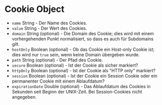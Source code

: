 # Cookie Object

* `name` String - Der Name des Cookies.
* `value` String - Der Wert des Cookies.
* `domain` String (optional) - Die Domain des Cookie; dies wird mit einem vorhergehenden Punkt normalisiert, so dass es auch für Subdomains gilt.
* `hostOnly` Boolean (optional) - Ob das Cookie ein Host-only Cookie ist; dies wird nur `true` sein, wenn keine Domain übergeben wurde.
* `path` String (optional) - Der Pfad des Cookie.
* `secure` Boolean (optional) - Ist der Cookie als sicher markiert? 
* `httpOnly` Boolean (optional) - Ist der Cookie als "HTTP only" markiert?
* `session` Boolean (optional) - Ist der Cookie ein Session Cookie oder ein permanenter Cookie mit einem Ablaufdatum?
* `expirationDate` Double (optional) - Das Ablaufdatum des Cookies in Sekunden seit Beginn der UNIX-Zeit. Bei Session-Cookies nicht angegeben.